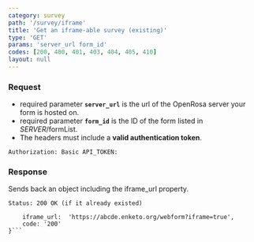 ```yaml
---
category: survey
path: '/survey/iframe'
title: 'Get an iframe-able survey (existing)'
type: 'GET'
params: 'server_url form_id'
codes: [200, 400, 401, 403, 404, 405, 410]
layout: null
---
```


### Request

* required parameter **`server_url`** is the url of the OpenRosa server your form is hosted on.
* required parameter **`form_id`** is the ID of the form listed in _SERVER_/formList.
* The headers must include a **valid authentication token**.

```Authorization: Basic API_TOKEN:```

### Response

Sends back an object including the iframe_url property.

```Status: 200 OK (if it already existed)```
```{
    iframe_url:  'https://abcde.enketo.org/webform?iframe=true',
    code: '200'
}```
